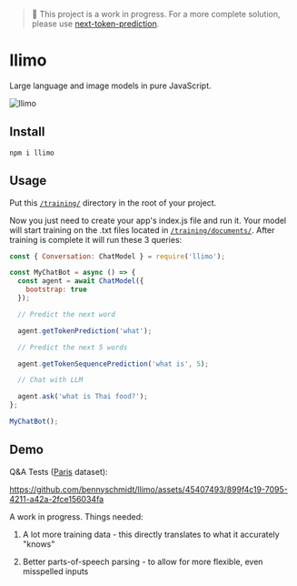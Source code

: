 > 🚧 This project is a work in progress. For a more complete solution, please use [next-token-prediction](https://github.com/bennyschmidt/next-token-prediction).

# llimo

Large language and image models in pure JavaScript.

![llimo](https://github.com/bennyschmidt/llimo/assets/45407493/aaec96e4-52ac-498d-9e3f-eded92862ed6)

## Install

`npm i llimo`

## Usage

Put this [`/training/`](https://github.com/bennyschmidt/llimo/tree/master/training) directory in the root of your project.

Now you just need to create your app's index.js file and run it. Your model will start training on the .txt files located in [`/training/documents/`](https://github.com/bennyschmidt/llimo/tree/master/training/documents). After training is complete it will run these 3 queries:

```javascript
const { Conversation: ChatModel } = require('llimo');

const MyChatBot = async () => {
  const agent = await ChatModel({
    bootstrap: true
  });

  // Predict the next word

  agent.getTokenPrediction('what');

  // Predict the next 5 words

  agent.getTokenSequencePrediction('what is', 5);

  // Chat with LLM

  agent.ask('what is Thai food?');
};

MyChatBot();
```

## Demo

Q&A Tests ([Paris](https://github.com/bennyschmidt/llimo/blob/master/training/datasets/Paris.js) dataset):

https://github.com/bennyschmidt/llimo/assets/45407493/899f4c19-7095-4211-a42a-2fce156034fa

A work in progress. Things needed:

1) A lot more training data - this directly translates to what it accurately "knows"

2) Better parts-of-speech parsing - to allow for more flexible, even misspelled inputs
